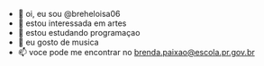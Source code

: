- 👋 oi, eu sou @breheloisa06
- 👀 estou interessada em artes
- 🌱 estou estudando programaçao
- 💞️ eu gosto de musica
- 📫 voce pode me encontrar no brenda.paixao@escola.pr.gov.br

<!---
breheloisa06/breheloisa06 is a ✨ special ✨ repository because its `README.md` (this file) appears on your GitHub profile.
You can click the Preview link to take a look at your changes.
--->
